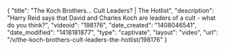 {
    "title": "The Koch Brothers... Cult Leaders? | The Hotlist",
    "description": "Harry Reid says that David and Charles Koch are leaders of a cult - what do you think?",
    "videoid": "198176",
    "date_created": "1408046541",
    "date_modified": "1418181877",
    "type": "captivate",
    "layout": "video",
    "url": "\/v\/the-koch-brothers-cult-leaders-the-hotlist\/198176"
}